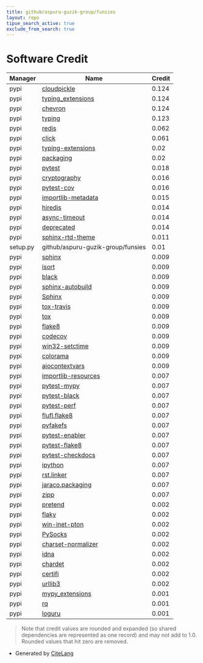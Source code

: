 ```yaml
---
title: github/aspuru-guzik-group/funsies
layout: repo
tipue_search_active: true
exclude_from_search: true
---
```

# Software Credit

|Manager|Name|Credit|
|-------|----|------|
|pypi|[cloudpickle](https://github.com/cloudpipe/cloudpickle)|0.124|
|pypi|[typing_extensions](https://typing.readthedocs.io/)|0.124|
|pypi|[chevron](https://github.com/noahmorrison/chevron)|0.124|
|pypi|[typing](https://docs.python.org/3/library/typing.html)|0.123|
|pypi|[redis](https://github.com/redis/redis-py)|0.062|
|pypi|[click](https://pypi.org/project/click)|0.061|
|pypi|[typing-extensions](https://typing.readthedocs.io/)|0.02|
|pypi|[packaging](https://pypi.org/project/packaging)|0.02|
|pypi|[pytest](https://pypi.org/project/pytest)|0.018|
|pypi|[cryptography](https://github.com/pyca/cryptography)|0.016|
|pypi|[pytest-cov](https://pypi.org/project/pytest-cov)|0.016|
|pypi|[importlib-metadata](https://github.com/python/importlib_metadata)|0.015|
|pypi|[hiredis](https://github.com/redis/hiredis-py)|0.014|
|pypi|[async-timeout](https://pypi.org/project/async-timeout)|0.014|
|pypi|[deprecated](https://pypi.org/project/deprecated)|0.014|
|pypi|[sphinx-rtd-theme](https://pypi.org/project/sphinx-rtd-theme)|0.011|
|setup.py|github/aspuru-guzik-group/funsies|0.01|
|pypi|[sphinx](https://pypi.org/project/sphinx)|0.009|
|pypi|[isort](https://pypi.org/project/isort)|0.009|
|pypi|[black](https://pypi.org/project/black)|0.009|
|pypi|[sphinx-autobuild](https://pypi.org/project/sphinx-autobuild)|0.009|
|pypi|[Sphinx](https://pypi.org/project/Sphinx)|0.009|
|pypi|[tox-travis](https://pypi.org/project/tox-travis)|0.009|
|pypi|[tox](https://pypi.org/project/tox)|0.009|
|pypi|[flake8](https://pypi.org/project/flake8)|0.009|
|pypi|[codecov](https://pypi.org/project/codecov)|0.009|
|pypi|[win32-setctime](https://pypi.org/project/win32-setctime)|0.009|
|pypi|[colorama](https://pypi.org/project/colorama)|0.009|
|pypi|[aiocontextvars](https://pypi.org/project/aiocontextvars)|0.009|
|pypi|[importlib-resources](https://pypi.org/project/importlib-resources)|0.007|
|pypi|[pytest-mypy](https://pypi.org/project/pytest-mypy)|0.007|
|pypi|[pytest-black](https://pypi.org/project/pytest-black)|0.007|
|pypi|[pytest-perf](https://pypi.org/project/pytest-perf)|0.007|
|pypi|[flufl.flake8](https://pypi.org/project/flufl.flake8)|0.007|
|pypi|[pyfakefs](https://pypi.org/project/pyfakefs)|0.007|
|pypi|[pytest-enabler](https://pypi.org/project/pytest-enabler)|0.007|
|pypi|[pytest-flake8](https://pypi.org/project/pytest-flake8)|0.007|
|pypi|[pytest-checkdocs](https://pypi.org/project/pytest-checkdocs)|0.007|
|pypi|[ipython](https://pypi.org/project/ipython)|0.007|
|pypi|[rst.linker](https://pypi.org/project/rst.linker)|0.007|
|pypi|[jaraco.packaging](https://pypi.org/project/jaraco.packaging)|0.007|
|pypi|[zipp](https://pypi.org/project/zipp)|0.007|
|pypi|[pretend](https://pypi.org/project/pretend)|0.002|
|pypi|[flaky](https://pypi.org/project/flaky)|0.002|
|pypi|[win-inet-pton](https://pypi.org/project/win-inet-pton)|0.002|
|pypi|[PySocks](https://pypi.org/project/PySocks)|0.002|
|pypi|[charset-normalizer](https://pypi.org/project/charset-normalizer)|0.002|
|pypi|[idna](https://pypi.org/project/idna)|0.002|
|pypi|[chardet](https://pypi.org/project/chardet)|0.002|
|pypi|[certifi](https://pypi.org/project/certifi)|0.002|
|pypi|[urllib3](https://pypi.org/project/urllib3)|0.002|
|pypi|[mypy_extensions](http://www.mypy-lang.org/)|0.001|
|pypi|[rq](https://github.com/nvie/rq/)|0.001|
|pypi|[loguru](https://github.com/Delgan/loguru)|0.001|


> Note that credit values are rounded and expanded (so shared dependencies are represented as one record) and may not add to 1.0. Rounded values that hit zero are removed.


- Generated by [CiteLang](https://github.com/vsoch/citelang)
